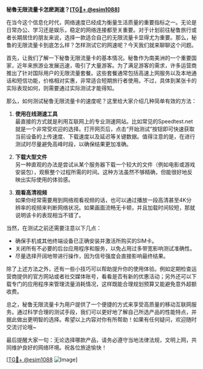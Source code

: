 **秘魯无限流量卡怎麽測速？[[TG💪+ @esim1088](https://t.me/s/esim1088)]**

在当今这个信息化时代，网络速度已经成为衡量生活质量的重要指标之一。无论是日常办公、学习还是娱乐，稳定的网络连接都至关重要。对于计划前往秘鲁旅行或者长期居住的朋友来说，选择一款适合自己的无限流量卡显得尤为重要。那么，秘鲁的无限流量卡到底怎么样？怎样测试它的网速呢？今天我们就来聊聊这个问题。

首先，让我们了解一下秘鲁无限流量卡的基本情况。秘鲁作为南美洲的一个重要国家，近年来旅游业发展迅速，吸引了大量游客。为了满足游客的需求，许多运营商推出了针对国际用户的无限流量套餐。这些套餐通常包括高速上网服务以及本地通话和短信功能，价格相对实惠，非常适合短期旅行者使用。不过，具体到某张卡的实际表现如何，则需要通过实际测试才能得知。

那么，如何测试秘鲁无限流量卡的速度呢？这里给大家介绍几种简单有效的方法：

1. **使用在线测速工具**  
最直接的方式就是利用互联网上的专业测速网站。比如常见的Speedtest.net就是一个非常受欢迎的选择。打开网页后，点击“开始测试”按钮即可快速获取当前设备的上传速度、下载速度以及延迟等关键数据。值得注意的是，在进行测试时尽量避免高峰时段，以确保结果更加准确。

2. **下载大型文件**  
另一种直观的办法是尝试从某个服务器下载一个较大的文件（例如电影或游戏安装包），观察整个过程所需的时间。这种方法虽然不够精确，但能很好地反映出实际使用的体验感。

3. **观看高清视频**  
如果你经常需要用到网络观看视频的话，也可以通过播放一段高清甚至4K分辨率的视频来判断网络状况。如果画面流畅无卡顿，并且加载时间较短，那就说明该卡的表现相当不错了。

当然，在测试之前还需要注意以下几点：
- 确保手机或其他终端设备已正确安装并激活所购买的SIM卡。
- 关闭所有不必要的后台应用程序和服务，以免占用过多带宽影响测试准确性。
- 尽量选择开阔地带进行操作，因为信号强度会直接影响最终结果。

除了上述方法之外，还有一些小技巧可以帮助提升你的使用体验。例如定期检查运营商提供的官方网站或者社交媒体账号，看看是否有新的优惠活动；另外还可以下载专门的应用程序来管理流量消耗情况，这样既能合理规划预算又能避免意外超额收费。

总之，秘鲁无限流量卡为用户提供了一个便捷的方式来享受高质量的移动互联网服务。通过科学合理的测试手段，我们可以更好地了解自己所选产品的性能特点，并据此做出更明智的选择。希望以上内容对你有所帮助！如果有任何疑问，欢迎随时交流讨论哦~

最后提醒大家一句：无论选择哪款产品，请务必遵守当地法律法规，文明上网，共同维护良好的网络环境。祝各位旅途愉快！

[[TG💪+ @esim1088](https://t.me/s/esim1088) ![Image](https://i.postimg.cc/4NQfJmqS/Snipaste-2025-05-13-00-14-12.png)]
